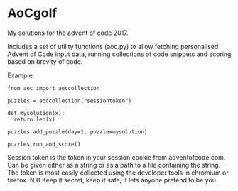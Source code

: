 # AoCgolf

My solutions for the advent of code 2017.  

Includes a set of utility functions (aoc.py) to allow fetching personalised Advent of Code input
data, running collections of code snippets and scoring based on brevity of code.

Example:
```
from aoc import aoccollection

puzzles = aoccollection("sessiontoken")

def mysolution(x):
  return len(x)

puzzles.add_puzzle(day=1, puzzle=mysolution)

puzzles.run_and_score()
```

Session token is the token in your session cookie from adventofcode.com. Can be given either as a
string or as a path to a file containing the string.  The token is most easily collected using the
developer tools in chromium or firefox.  N.B Keep it secret, keep it safe, it lets anyone pretend
to be you.
